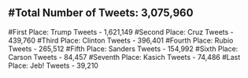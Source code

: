 #Total Number of Tweets: 3,075,960 
---
#First Place: Trump Tweets - 1,621,149
#Second Place: Cruz Tweets - 439,760
#Third Place: Clinton Tweets - 396,401
#Fourth Place: Rubio Tweets - 265,512
#Fifth Place: Sanders Tweets - 154,992
#Sixth Place: Carson Tweets - 84,457
#Seventh Place: Kasich Tweets - 74,486
#Last Place: Jeb! Tweets - 39,210
